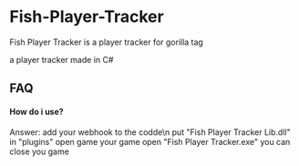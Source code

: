 # Fish-Player-Tracker
Fish Player Tracker is a player tracker for gorilla tag


a player tracker made in C#

## FAQ

#### How do i use?

Answer:
add your webhook to the codde\n
put "Fish Player Tracker Lib.dll" in "plugins"
open game your game
open "Fish Player Tracker.exe"
you can close you game
